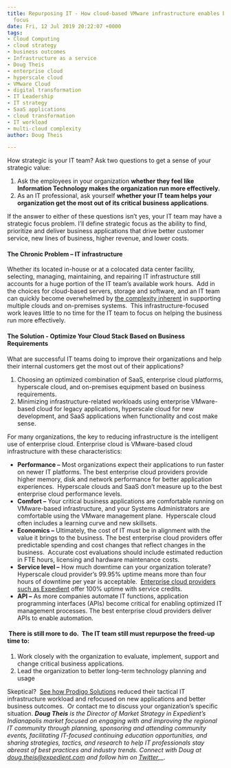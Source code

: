 ```yaml
---
title: Repurposing IT - How cloud-based VMware infrastructure enables better strategic
  focus
date: Fri, 12 Jul 2019 20:22:07 +0000
tags:
- Cloud Computing
- cloud strategy
- business outcomes
- Infrastructure as a service
- Doug Theis
- enterprise cloud
- hyperscale cloud
- VMware Cloud
- digital transformation
- IT Leadership
- IT strategy
- SaaS applications
- cloud transformation
- IT workload
- multi-cloud complexity
author: Doug Theis

---
```

How strategic is your IT team? Ask two questions to get a sense of your strategic value:

1.  Ask the employees in your organization **whether they feel like Information Technology makes the organization run more effectively.**
2.  As an IT professional, ask yourself **whether your IT team helps your organization get the most out of its critical business applications**.

If the answer to either of these questions isn’t yes, your IT team may have a strategic focus problem. I’ll define strategic focus as the ability to find, prioritize and deliver business applications that drive better customer service, new lines of business, higher revenue, and lower costs.

#### **The Chronic Problem – IT infrastructure**

Whether its located in-house or at a colocated data center facility, selecting, managing, maintaining, and repairing IT infrastructure still accounts for a huge portion of the IT team’s available work hours.  Add in the choices for cloud-based servers, storage and software, and an IT team can quickly become overwhelmed by [the complexity inherent](https://www.expedient.com/blog/how-are-you-addressing-the-10-complexities-of-your-multi-cloud-environment/) in supporting multiple clouds and on-premises systems.  This infrastructure-focused work leaves little to no time for the IT team to focus on helping the business run more effectively.

#### **The Solution - Optimize Your Cloud Stack Based on Business Requirements**

What are successful IT teams doing to improve their organizations and help their internal customers get the most out of their applications?

1.  Choosing an optimized combination of SaaS, enterprise cloud platforms, hyperscale cloud, and on-premises equipment based on business requirements.
2.  Minimizing infrastructure-related workloads using enterprise VMware-based cloud for legacy applications, hyperscale cloud for new development, and SaaS applications when functionality and cost make sense.

For many organizations, the key to reducing infrastructure is the intelligent use of enterprise cloud. Enterprise cloud is VMware-based cloud infrastructure with these characteristics:

*   **Performance –** Most organizations expect their applications to run faster on newer IT platforms. The best enterprise cloud providers provide higher memory, disk and network performance for better application experiences.  Hyperscale clouds and SaaS don’t measure up to the best enterprise cloud performance levels.
*   **Comfort –** Your critical business applications are comfortable running on VMware-based infrastructure, and your Systems Administrators are comfortable using the VMware management plane.  Hyperscale cloud often includes a learning curve and new skillsets.
*   **Economics –** Ultimately, the cost of IT must be in alignment with the value it brings to the business. The best enterprise cloud providers offer predictable spending and cost changes that reflect changes in the business.  Accurate cost evaluations should include estimated reduction in FTE hours, licensing and hardware maintenance costs.
*   **Service level –** How much downtime can your organization tolerate? Hyperscale cloud provider’s 99.95% uptime means more than four hours of downtime per year is acceptable.  [Enterprise cloud providers such as Expedient](https://www.expedient.com/services/infrastructure-as-a-service/cloud/) offer 100% uptime with service credits.
*   **API –** As more companies automate IT functions, application programming interfaces (APIs) become critical for enabling optimized IT management processes. The best enterprise cloud providers deliver APIs to enable automation.

####  **There is still more to do.  The IT team still must repurpose the freed-up time to:**

1.  Work closely with the organization to evaluate, implement, support and change critical business applications.
2.  Lead the organization to better long-term technology planning and usage

Skeptical?  [See how Prodigo Solutions](https://www.expedient.com/resources/video-prodigo-solutions-reduces-customer-onboarding-time-with-expedients-cloud-and-managed-services/) reduced their tactical IT infrastructure workload and refocused on new applications and better business outcomes.  Or contact me to discuss your organization’s specific situation. **_Doug Theis_** _is the Director of Market Strategy in Expedient’s Indianapolis market focused on engaging with and improving the regional IT community through planning, sponsoring and attending community events, facilitating IT-focused continuing education opportunities, and sharing strategies, tactics, and research to help IT professionals stay abreast of best practices and industry trends. Connect with Doug at [doug.theis@expedient.com](mailto:doug.theis@expedient.com)_ _and follow him on [Twitter](https://twitter.com/dougtheis)__._